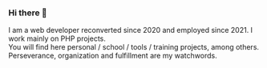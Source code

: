### Hi there 👋

I am a web developer reconverted since 2020 and employed since 2021. I work mainly on PHP projects.  
You will find here personal / school / tools / training projects, among others.  
Perseverance, organization and fulfillment are my watchwords. 

<!--
**EulalieM/EulalieM** is a ✨ _special_ ✨ repository because its `README.md` (this file) appears on your GitHub profile.

Here are some ideas to get you started:

- 🔭 I’m currently working on ...
- 🌱 I’m currently learning ...
- 👯 I’m looking to collaborate on ...
- 🤔 I’m looking for help with ...
- 💬 Ask me about ...
- 📫 How to reach me: ...
- 😄 Pronouns: ...
- ⚡ Fun fact: ...
-->
